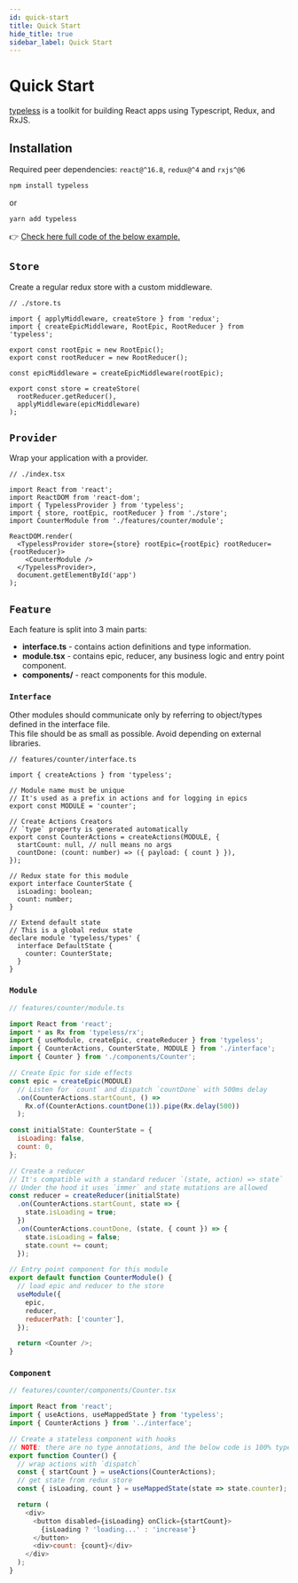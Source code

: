 ```yaml
---
id: quick-start
title: Quick Start
hide_title: true
sidebar_label: Quick Start
---
```


# Quick Start
[typeless](https://github.com/typeless-js/typeless) is a toolkit for building React apps using Typescript, Redux, and RxJS.


## Installation

Required peer dependencies: `react@^16.8`, `redux@^4` and `rxjs^@6`

```bash
npm install typeless
```

or

```bash
yarn add typeless
```

👉 [Check here full code of the below example.](https://codesandbox.io/s/x3qwol55xq)


## `Store`
Create a regular redux store with a custom middleware.  

```tsx
// ./store.ts

import { applyMiddleware, createStore } from 'redux';
import { createEpicMiddleware, RootEpic, RootReducer } from 'typeless';

export const rootEpic = new RootEpic();
export const rootReducer = new RootReducer();

const epicMiddleware = createEpicMiddleware(rootEpic);

export const store = createStore(
  rootReducer.getReducer(),
  applyMiddleware(epicMiddleware)
);
```

## `Provider`
Wrap your application with a provider.

```tsx
// ./index.tsx

import React from 'react';
import ReactDOM from 'react-dom';
import { TypelessProvider } from 'typeless';
import { store, rootEpic, rootReducer } from './store';
import CounterModule from './features/counter/module';

ReactDOM.render(
  <TypelessProvider store={store} rootEpic={rootEpic} rootReducer={rootReducer}>
    <CounterModule />
  </TypelessProvider>,
  document.getElementById('app')
);
```

## `Feature`
Each feature is split into 3 main parts:
- **interface.ts** - contains action definitions and type information.
- **module.tsx** - contains epic, reducer, any business logic and entry point component.
- **components/** - react components for this module.

### `Interface`
Other modules should communicate only by referring to object/types defined in the interface file.  
This file should be as small as possible. Avoid depending on external libraries.  

```tsx
// features/counter/interface.ts

import { createActions } from 'typeless';

// Module name must be unique
// It's used as a prefix in actions and for logging in epics
export const MODULE = 'counter';

// Create Actions Creators
// `type` property is generated automatically
export const CounterActions = createActions(MODULE, {
  startCount: null, // null means no args
  countDone: (count: number) => ({ payload: { count } }),
});

// Redux state for this module
export interface CounterState {
  isLoading: boolean;
  count: number;
}

// Extend default state
// This is a global redux state
declare module 'typeless/types' {
  interface DefaultState {
    counter: CounterState;
  }
}
```

### `Module`

```js
// features/counter/module.ts

import React from 'react';
import * as Rx from 'typeless/rx';
import { useModule, createEpic, createReducer } from 'typeless';
import { CounterActions, CounterState, MODULE } from './interface';
import { Counter } from './components/Counter';

// Create Epic for side effects
const epic = createEpic(MODULE)
  // Listen for `count` and dispatch `countDone` with 500ms delay
  .on(CounterActions.startCount, () =>
    Rx.of(CounterActions.countDone(1)).pipe(Rx.delay(500))
  );

const initialState: CounterState = {
  isLoading: false,
  count: 0,
};

// Create a reducer
// It's compatible with a standard reducer `(state, action) => state`
// Under the hood it uses `immer` and state mutations are allowed
const reducer = createReducer(initialState)
  .on(CounterActions.startCount, state => {
    state.isLoading = true;
  })
  .on(CounterActions.countDone, (state, { count }) => {
    state.isLoading = false;
    state.count += count;
  });

// Entry point component for this module
export default function CounterModule() {
  // load epic and reducer to the store
  useModule({
    epic,
    reducer,
    reducerPath: ['counter'],
  });

  return <Counter />;
}
```

### `Component`

```js
// features/counter/components/Counter.tsx

import React from 'react';
import { useActions, useMappedState } from 'typeless';
import { CounterActions } from '../interface';

// Create a stateless component with hooks
// NOTE: there are no type annotations, and the below code is 100% type-safe!
export function Counter() {
  // wrap actions with `dispatch`
  const { startCount } = useActions(CounterActions);
  // get state from redux store
  const { isLoading, count } = useMappedState(state => state.counter);

  return (
    <div>
      <button disabled={isLoading} onClick={startCount}>
        {isLoading ? 'loading...' : 'increase'}
      </button>
      <div>count: {count}</div>
    </div>
  );
}
```